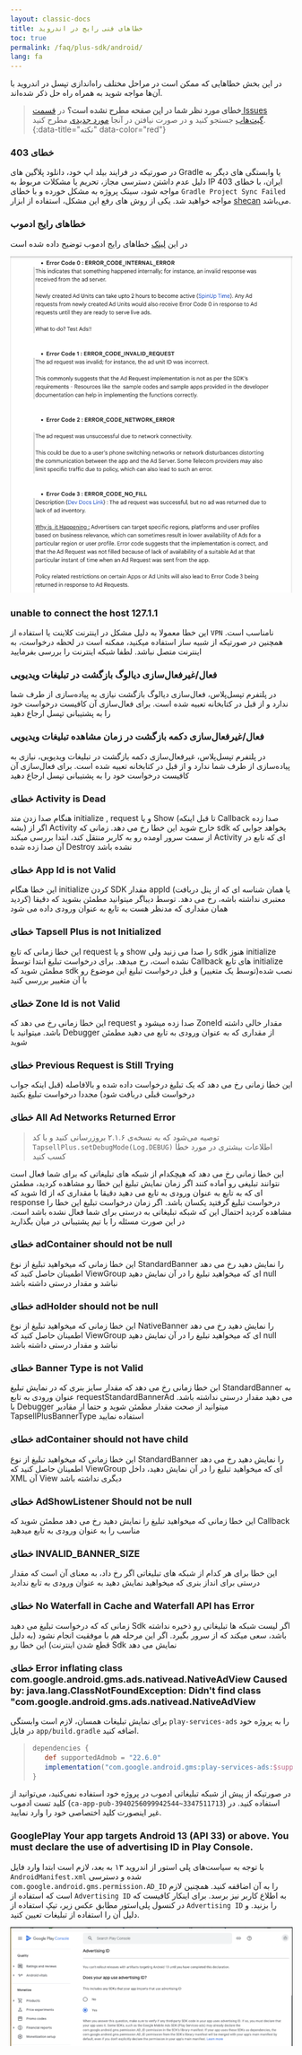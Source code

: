 ```yaml
---
layout: classic-docs
title: خطاهای فنی رایج در اندروید
toc: true
permalink: /faq/plus-sdk/android/
lang: fa
---
```


در این بخش خطاهایی که ممکن‌ است در مراحل مختلف راه‌اندازی تپسل در اندروید با آن‌ها مواجه شوید به همراه راه‌ حل ذکر شده‌اند.

> **خطای مورد نظر شما در این صفحه مطرح نشده است؟** در [قسمت Issues گیت‌هاب](https://github.com/tapsellorg/TapsellPlusSDK-AndroidSample/issues?q=is%3Aissue) جستجو کنید و در صورت نیافتن در آنجا [مورد جدیدی](https://github.com/tapsellorg/TapsellPlusSDK-AndroidSample/issues/new/choose) مطرح کنید.
{:data-title="نکته" data-color="red"}

### خطای 403

در صورتیکه در فرایند بیلد اپ خود، دانلود پلاگین های Gradle یا وابستگی های دیگر به دلیل عدم داشتن دسترسی مجاز، تحریم یا مشکلات مربوط به IP ایران، با خطای 403 مواجه شود، سینک پروژه به مشکل خورده و با خطای `Gradle Project Sync Failed` مواجه خواهید شد. یکی از روش های رفع این مشکل، استفاده از ابزار [shecan](https://shecan.ir/) می‌باشد.  

### خطاهای رایج ادموب

در این [لینک](https://support.google.com/admob/thread/3494603/admob-error-codes-logs?hl=en) خطاهای رایج ادموب توضیح داده شده است

<img src="/images/admob-error-codes.png" alt="Admob-error-codes" />

### unable to connect the host 127.1.1

این خطا معمولا به دلیل مشکل در اینترنت کلاینت یا استفاده از `VPN` نامناسب است. همچنین در صورتیکه از شبیه ساز استفاده میکنید، ممکنه است در لحظه درخواست، به اینترنت متصل نباشد. لطفا شبکه اینترنت را بررسی بفرمایید

### فعال/غیرفعال‌‌سازی دیالوگ بازگشت در تبلیغات ویدیویی

در پلتفرم تپسل‌پلاس، فعال‌سازی دیالوگ بازگشت نیازی به پیاده‌سازی از طرف شما ندارد و از قبل در کتابخانه تعبیه شده است. برای فعال‌سازی آن کافیست درخواست خود را به پشتیبانی تپسل ارجاع دهید

### فعال/غیرفعال‌سازی دکمه بازگشت در زمان مشاهده تبلیغات ویدیویی

در پلتفرم تپسل‌پلاس، غیرفعال‌سازی دکمه بازگشت در تبلیغات ویدیویی، نیازی به پیاده‌سازی از طرف شما ندارد و از قبل در کتابخانه تعبیه شده است. برای فعال‌سازی آن کافیست درخواست خود را به پشتیبانی تپسل ارجاع دهید

### خطای Activity is Dead

 هنگام صدا زدن متد initialize , request و یا Show (تا قبل اینکه  Callback صدا زده بشه) اگر از Activity خارج شوید این خطا رخ می دهد.
زمانی که sdk یخواهد جوابی که از سمت سرور اومده رو به کاربر منتقل کند، ابتدا بررسی میکند Activity ای که تابع در آن صدا زده شده Destroy نشده باشد

### خطای App Id is not Valid

این خطا هنگام initialize کردن SDK مقدار appId (یا همان شناسه ای که از پنل دربافت کردید) معتبری نداشته باشه، رخ می دهد. 
توسط دیباگر میتوانید مطمئن بشوید که دقیقا همان مقداری که مدنظر هست به تابع به عنوان ورودی داده می شود

### خطای Tapsell Plus is not Initialized

این خطا زمانی که تابع request و یا show را صدا می زنید ولی sdk هنوز initialize نشده است، رخ میدهد.
 برای درخواست تبلیغ ابتدا توسط Callback های تابع initialize مطمئن شوید که sdk نصب شده(توسط یک متغییر) و قبل درخواست تبلیغ این موضوع رو با آن متغییر بررسی کنید

### خطای Zone Id is not Valid

این خطا زمانی رخ می دهد که request صدا زده میشود و ZoneId مقدار خالی داشته باشد. 
میتوانید با Debugger از مقداری که به عنوان ورودی به تابع می دهید مطمئن شوید

### خطای Previous Request is Still Trying

این خطا زمانی رخ می دهد که یک تبلیغ درخواست داده شده و بالافاصله (قبل اینکه جواب درخواست قبلی دربافت شود) مجددا درخواست تبلیغ بکنید

### خطای All Ad Networks Returned Error

> توصیه می‌شود که به نسخه‌ی ۲.۱.۶ بروزرسانی کنید و با کد `TapsellPlus.setDebugMode(Log.DEBUG)` اطلاعات بیشتری در مورد خطا کسب کنید

این خطا زمانی رخ می دهد که هیچکدام از شبکه های تبلیغاتی که برای شما فعال است نتوانند تبلیغی رو آماده کنند
اگر زمان نمایش تبلیغ این خطا رو مشاهده کردید، مطمئن شوید که Id ای که به تابع به عنوان ورودی به تابع می دهید دقیقا با مقداری که از response درخواست تبلیغ گرفتید یکسان باشد. 
اگر زمان درخواست تبلیغ این خطا را مشاهده کردید احتمال این که شبکه تبلیغاتی به درستی برای شما فعال نشده باشد است. 
در این صورت مسئله را با تیم پشتیبانی در میان بگذارید

### خطای adContainer should not be null

این خطا زمانی که میخواهید تبلیغ از نوع StandardBanner را نمایش دهید رخ می دهد
اطمینان حاصل کنید که ViewGroup ای که میخواهید تبلیغ را در آن نمایش دهید null نباشد و مقدار درستی داشته باشد

### خطای adHolder should not be null

این خطا زمانی که میخواهید تبلیغ از نوع NativeBanner را نمایش دهید رخ می دهد
اطمینان حاصل کنید که ViewGroup ای که میخواهید تبلیغ را در آن نمایش دهید null نباشد و مقدار درستی داشته باشد

### خطای Banner Type is not Valid

ابن خطا زمانی رخ می دهد که مقدار سایز بنری که در نمایش تبلیغ StandardBanner به عنوان ورودی به تابع requestStandardBannerAd می دهید مقدار درستی نداشته باشد.
با Debugger میتوانید از صحت مقدار مطمئن شوید و حتما ار مقادیر TapsellPlusBannerType استفاده نمایید

### خطای adContainer should not have child

این خطا زمانی که میخواهید تبلیغ از نوع StandardBanner را نمایش دهید رخ می دهد
اطمینان حاصل کنید که ViewGroup ای که میخواهید تبلیغ را در آن نمایش دهید، داخل XML آن View دیگری نداشته باشد

### خطای AdShowListener Should not be null

این خطا زمانی که میخواهید تبلیغ را نمایش دهید رخ می دهد
مطمئن شوید که Callback مناسب را به عنوان ورودی به تابع میدهید

### خطای INVALID_BANNER_SIZE

این خطا برای هر کدام از شبکه های تبلیغاتی اگر رخ داد، به معنای آن است که مقدار درستی برای انداز بنری که میخواهید نمایش دهید به عنوان ورودی به تابع ندادید

### خطای No Waterfall in Cache and Waterfall API has Error

زمانی که که درخواست تبلیغ می دهید Sdk اگر لیست شبکه ها تبلیغاتی رو ذخیره نداشته باشد، سعی میکند که از سرور بگیرد. اگر این مرحله هم با موفقیت انجام نشود (به دلیل قطع شدن اینترنت) این خطا رو  Sdk نمایش می دهد


### خطای Error inflating class com.google.android.gms.ads.nativead.NativeAdView Caused by: java.lang.ClassNotFoundException: Didn't find class "com.google.android.gms.ads.nativead.NativeAdView

برای نمایش تبلیغات همسان، لازم است وابستگی `play-services-ads` را به پروژه خود در فایل `app/build.gradle` اضافه کنید.
> ```groovy
> dependencies {
>    def supportedAdmob = "22.6.0"
>    implementation("com.google.android.gms:play-services-ads:$supportedAdmob")
> }
> ```
در صورتیکه از پیش از شبکه تبلیغاتی ادموب در پروژه خود استفاده نمی‌کنید، می‌توانید از کلید تست ادموب (`ca-app-pub-3940256099942544~3347511713`) استفاده کنید. در غیر اینصورت کلید اختصاصی خود را وارد نمایید.

### GooglePlay Your app targets Android 13 (API 33) or above. You must declare the use of advertising ID in Play Console.

با توجه به سیاست‌های پلی استور از اندروید ۱۳ به بعد، لازم است ابتدا وارد فایل `AndroidManifest.xml` شده و دسترسی `com.google.android.gms.permission.AD_ID` را به آن اضاقفه کنید. همچنین لازم است که استفاده از `Advertising ID` به اطلاع کاربر نیز برسد. برای اینکار کافیست که در کنسول پلی‌استور مطابق عکس زیر، تیکِ استفاده از `Advertising ID` را بزنید. و دلیل آن را استفاده از تبلیغات تعیین کنید.

<img src="/images/google_play_error_ad_id.png" alt="GooglePlay-Advertising-ID-error" />
